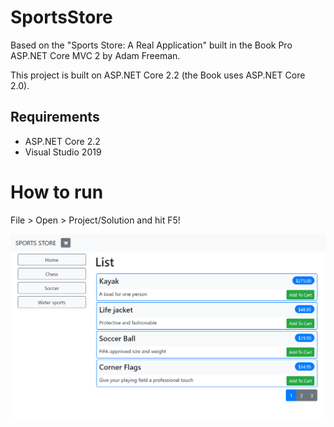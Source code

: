 # SportsStore

Based on the "Sports Store: A Real Application" built in the Book Pro ASP.NET Core MVC 2 by Adam Freeman.

This project is built on ASP.NET Core 2.2 (the Book uses ASP.NET Core 2.0).

## Requirements

- ASP.NET Core 2.2
- Visual Studio 2019

# How to run

File > Open > Project/Solution and hit F5!

![Front Page](2019.12.11-20_40_48.png)
